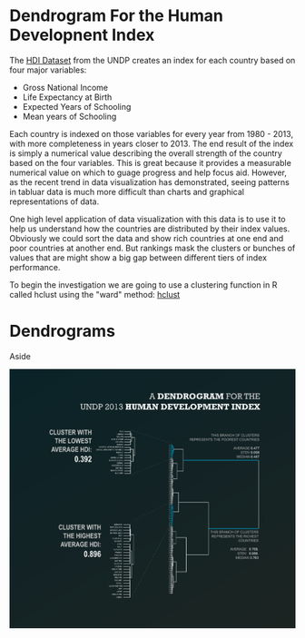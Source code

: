 # Dendrogram For the Human Developnent Index
The [HDI Dataset](http://hdr.undp.org/sites/default/files/hdi_series_cartagena.xlsx) from the UNDP creates an index for each country based on four major variables: 
* Gross National Income
* Life Expectancy at Birth
* Expected Years of Schooling
* Mean years of Schooling

Each country is indexed on those variables for every year from 1980 - 2013, with more completeness in years closer to 2013. The end result of the index is simply a numerical value describing the overall strength of the country based on the four variables. This is great because it provides a measurable numerical value on which to guage progress and help focus aid. However, as the recent trend in data visualization has demonstrated, seeing patterns in tabluar data is much more difficult than charts and graphical representations of data.

One high level application of data visualization with this data is to use it to help us understand how the countries are distributed by their index values. Obviously we could sort the data and show rich countries at one end and poor countries at another end. But rankings mask the clusters or bunches of values that are might show a big gap between different tiers of index performance.  

To begin the investigation we are going to use a clustering function in R called hclust using the "ward" method: [hclust](https://stat.ethz.ch/R-manual/R-devel/library/stats/html/hclust.html)

# Dendrograms
Aside

![hdidendrogram](/dendrogram_export_3.png "HDI")


